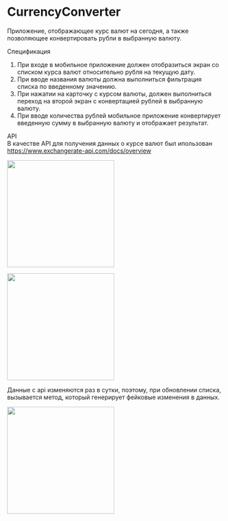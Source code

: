 # CurrencyConverter

Приложение, отображающее курс валют на сегодня, а также позволяющее конвертировать рубли в выбранную валюту.

Спецификация
1. При входе в мобильное приложение должен отобразиться экран со списком курса валют относительно рубля на текущую дату.
2. При вводе названия валюты должна выполниться фильтрация списка по введенному значению.
3. При нажатии на карточку с курсом валюты, должен выполниться переход на второй экран с конвертацией рублей в выбранную валюту.
4. При вводе количества рублей мобильное приложение конвертирует введенную сумму в выбранную валюту и отображает результат.

API\
В качестве API для получения данных о курсе валют был ипользован <https://www.exchangerate-api.com/docs/overview>

[<img src="https://ie.wampi.ru/2023/05/31/photo_2023-05-31_16-54-38.jpg" width="250" height="250"/>](https://ie.wampi.ru/2023/05/31/photo_2023-05-31_16-54-38.jpg)

[<img src="https://ic.wampi.ru/2023/05/31/photo_2023-05-31_16-54-21.jpg" width="250" height="250"/>](https://ic.wampi.ru/2023/05/31/photo_2023-05-31_16-54-21.jpg)

Данные с api изменяются раз в сутки, поэтому, при обновлении списка, вызывается метод, который генерирует фейковые изменения в данных.

[<img src="https://im.wampi.ru/2023/05/31/photo_2023-05-31_16-54-32.jpg" width="250" height="250"/>](https://im.wampi.ru/2023/05/31/photo_2023-05-31_16-54-32.jpg)

